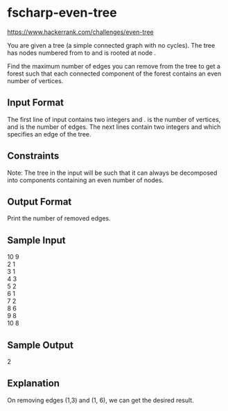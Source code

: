 # fscharp-even-tree
https://www.hackerrank.com/challenges/even-tree

You are given a tree (a simple connected graph with no cycles). The tree has  nodes numbered from  to  and is rooted at node .

Find the maximum number of edges you can remove from the tree to get a forest such that each connected component of the forest contains an even number of vertices.

## Input Format

The first line of input contains two integers  and .  is the number of vertices, and  is the number of edges. 
The next  lines contain two integers  and  which specifies an edge of the tree.

## Constraints

Note: The tree in the input will be such that it can always be decomposed into components containing an even number of nodes.

## Output Format

Print the number of removed edges.

## Sample Input

10 9 <br />
2 1 <br />
3 1 <br />
4 3 <br />
5 2 <br />
6 1 <br />
7 2 <br />
8 6 <br />
9 8 <br />
10 8 <br />

## Sample Output

2
## Explanation

On removing edges (1,3)  and (1, 6), we can get the desired result.
